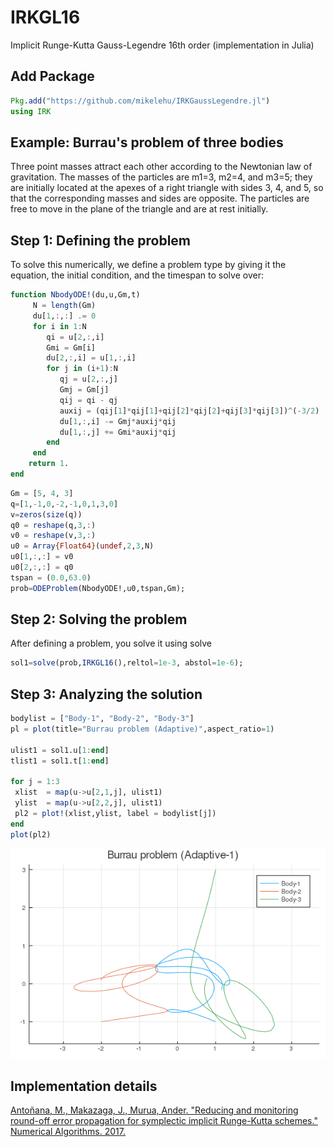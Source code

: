 # IRKGL16
Implicit Runge-Kutta Gauss-Legendre 16th order 
(implementation in Julia)

## Add Package

```julia
Pkg.add("https://github.com/mikelehu/IRKGaussLegendre.jl")
using IRK
```

## Example: Burrau's problem of three bodies

Three point masses attract each other according to the Newtonian law of gravitation. The masses of the particles are
m1=3, m2=4, and m3=5; they are initially located at the apexes of a right triangle with sides 3, 4, and 5, so that the
corresponding masses and sides are opposite. The particles are free to move in the plane of the triangle and are at rest initially.


## Step 1: Defining  the problem

To solve this numerically, we define a problem type by giving it the equation, the initial
condition, and the timespan to solve over:


```julia
function NbodyODE!(du,u,Gm,t)
     N = length(Gm)
     du[1,:,:] .= 0
     for i in 1:N
        qi = u[2,:,i]
        Gmi = Gm[i]
        du[2,:,i] = u[1,:,i]
        for j in (i+1):N
           qj = u[2,:,j]
           Gmj = Gm[j]
           qij = qi - qj
           auxij = (qij[1]*qij[1]+qij[2]*qij[2]+qij[3]*qij[3])^(-3/2)
           du[1,:,i] -= Gmj*auxij*qij
           du[1,:,j] += Gmi*auxij*qij
        end
     end
    return 1.
end
```

```julia
Gm = [5, 4, 3]
q=[1,-1,0,-2,-1,0,1,3,0]
v=zeros(size(q))
q0 = reshape(q,3,:)
v0 = reshape(v,3,:)
u0 = Array{Float64}(undef,2,3,N)
u0[1,:,:] = v0
u0[2,:,:] = q0
tspan = (0.0,63.0)
prob=ODEProblem(NbodyODE!,u0,tspan,Gm);
```

## Step 2: Solving the problem


After defining a problem, you solve it using solve

```julia
sol1=solve(prob,IRKGL16(),reltol=1e-3, abstol=1e-6);
```

## Step 3: Analyzing the solution

```julia
bodylist = ["Body-1", "Body-2", "Body-3"]
pl = plot(title="Burrau problem (Adaptive)",aspect_ratio=1)

ulist1 = sol1.u[1:end]
tlist1 = sol1.t[1:end]

for j = 1:3
 xlist  = map(u->u[2,1,j], ulist1)
 ylist  = map(u->u[2,2,j], ulist1)
 pl2 = plot!(xlist,ylist, label = bodylist[j])   
end  
plot(pl2)
```
![Burrau problem](/examples/Burrau.png)

## Implementation details

[Antoñana, M., Makazaga, J., Murua, Ander. "Reducing and monitoring round-off error propagation
for symplectic implicit Runge-Kutta schemes."  Numerical Algorithms. 2017.](https://doi.org/10.1007/s11075-017-0287-z)

